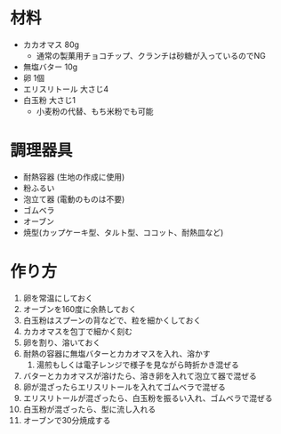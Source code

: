 # 材料

- カカオマス 80g
    - 通常の製菓用チョコチップ、クランチは砂糖が入っているのでNG
- 無塩バター 10g
- 卵 1個
- エリスリトール 大さじ4
- 白玉粉 大さじ1
    - 小麦粉の代替、もち米粉でも可能

# 調理器具

- 耐熱容器 (生地の作成に使用)
- 粉ふるい
- 泡立て器 (電動のものは不要)
- ゴムベラ
- オーブン
- 焼型(カップケーキ型、タルト型、ココット、耐熱皿など)


# 作り方

1. 卵を常温にしておく
1. オーブンを160度に余熱しておく
1. 白玉粉はスプーンの背などで、粒を細かくしておく
1. カカオマスを包丁で細かく刻む
1. 卵を割り、溶いておく
1. 耐熱の容器に無塩バターとカカオマスを入れ、溶かす
    1. 湯煎もしくは電子レンジで様子を見ながら時折かき混ぜる
1. バターとカカオマスが溶けたら、溶き卵を入れて泡立て器で混ぜる
1. 卵が混ざったらエリスリトールを入れてゴムベラで混ぜる
1. エリスリトールが混ざったら、白玉粉を振るい入れ、ゴムベラで混ぜる
1. 白玉粉が混ざったら、型に流し入れる
1. オーブンで30分焼成する


